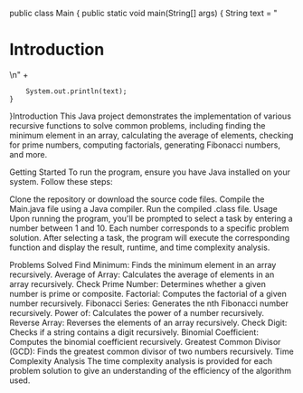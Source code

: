 public class Main {
    public static void main(String[] args) {
        String text = "<h1>Introduction</h1>\n" +
               
        System.out.println(text);
    }
}Introduction
This Java project demonstrates the implementation of various recursive functions to solve common problems, including finding the minimum element in an array, calculating the average of elements, checking for prime numbers, computing factorials, generating Fibonacci numbers, and more.

Getting Started
To run the program, ensure you have Java installed on your system. Follow these steps:

Clone the repository or download the source code files.
Compile the Main.java file using a Java compiler.
Run the compiled .class file.
Usage
Upon running the program, you'll be prompted to select a task by entering a number between 1 and 10. Each number corresponds to a specific problem solution. After selecting a task, the program will execute the corresponding function and display the result, runtime, and time complexity analysis.

Problems Solved
Find Minimum: Finds the minimum element in an array recursively.
Average of Array: Calculates the average of elements in an array recursively.
Check Prime Number: Determines whether a given number is prime or composite.
Factorial: Computes the factorial of a given number recursively.
Fibonacci Series: Generates the nth Fibonacci number recursively.
Power of: Calculates the power of a number recursively.
Reverse Array: Reverses the elements of an array recursively.
Check Digit: Checks if a string contains a digit recursively.
Binomial Coefficient: Computes the binomial coefficient recursively.
Greatest Common Divisor (GCD): Finds the greatest common divisor of two numbers recursively.
Time Complexity Analysis
The time complexity analysis is provided for each problem solution to give an understanding of the efficiency of the algorithm used.

